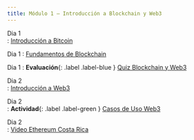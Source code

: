 ```yaml
---
title: Módulo 1 – Introducción a Blockchain y Web3
---
```


Dia 1  
: [Introducción a Bitcoin](#)   

Dia 1 
: [Fundamentos de Blockchain](#)  

Dia 1 
: **Evaluación**{: .label .label-blue } [Quiz Blockchain y Web3](modulo1-quiz.md)  

Dia 2  
: [Introducción a Web3](#)  

Dia 2  
: **Actividad**{: .label .label-green } [Casos de Uso Web3](modulo1-actividad.md)  

Dia 2  
: [Video Ethereum Costa Rica](#)
